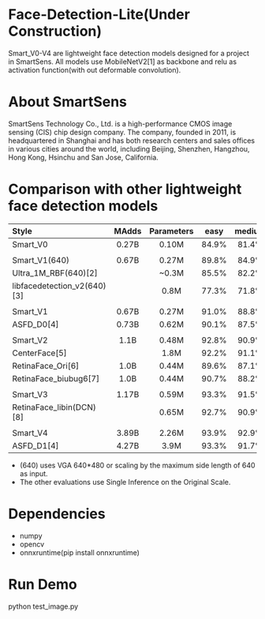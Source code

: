 # Face-Detection-Lite(Under Construction)
Smart_V0-V4 are lightweight face detection models designed for a project in SmartSens.
All models use MobileNetV2[1] as backbone and relu as activation function(with out deformable convolution).

# About SmartSens
SmartSens Technology Co., Ltd. is a high-performance CMOS image sensing (CIS) chip design company. The company, founded in 2011, is headquartered in Shanghai and has both research centers and sales offices in various cities around the world, including Beijing, Shenzhen, Hangzhou, Hong Kong, Hsinchu and San Jose, California.

# Comparison with other lightweight face detection models
| Style | MAdds | Parameters | easy | medium | hard |
|:-|:-:|:-:|:-:|:-:|:-:|
| Smart_V0 | 0.27B | 0.10M | 84.9% | 81.4% | 64.0% |
| |
| Smart_V1(640) | 0.67B | 0.27M | 89.8% | 84.9% | 53.8% |
| Ultra_1M_RBF(640)[2] |   | ~0.3M | 85.5% | 82.2% | 57.9% |
| libfacedetection_v2(640)[3] |  | 0.8M | 77.3% | 71.8% | 48.5% |
| |
| Smart_V1 | 0.67B | 0.27M | 91.0% | 88.8% | 75.4% |
| ASFD_D0[4] | 0.73B | 0.62M | 90.1% | 87.5% | 74.4% |
| |
| Smart_V2 | 1.1B | 0.48M | 92.8% | 90.9% | 79.4% |
| CenterFace[5] |  | 1.8M | 92.2% | 91.1% | 78.2% |
| RetinaFace_Ori[6] | 1.0B | 0.44M | 89.6% | 87.1% | 69.1% |
| RetinaFace_biubug6[7] | 1.0B | 0.44M | 90.7% | 88.2% | 73.8% |
| |
| Smart_V3 | 1.17B | 0.59M | 93.3% | 91.5% | 80.5% |
| RetinaFace_libin(DCN)[8] |  | 0.65M | 92.7% | 90.9% | 80.2% |
| |
| Smart_V4 | 3.89B | 2.26M | 93.9% | 92.9% | 83.7% |
| ASFD_D1[4] | 4.27B | 3.9M | 93.3% | 91.7% | 83.6% |
* (640) uses VGA 640*480 or scaling by the maximum side length of 640 as input. 
* The other evaluations use Single Inference on the Original Scale.

# Dependencies
* numpy
* opencv
* onnxruntime(pip install onnxruntime)

# Run Demo
python test_image.py
